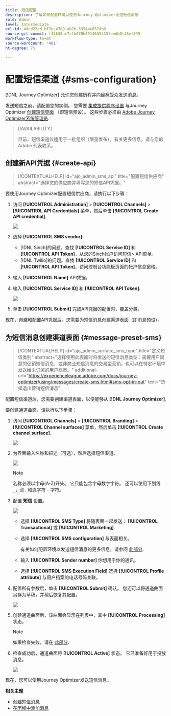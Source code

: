 ```yaml
---
title: 短信配置
description: 了解如何配置环境以使用Journey Optimizer发送短信消息
role: Admin
level: Intermediate
exl-id: 4dcd22ed-bf7e-4789-ab7b-33544c857db8
source-git-commit: f44638ac7cfb078b6914635433feedb0f48ef099
workflow-type: tm+mt
source-wordcount: '481'
ht-degree: 7%

---
```


# 配置短信渠道 {#sms-configuration}

[!DNL Journey Optimizer] 允许您创建历程并向目标受众发送消息。

发送短信之前，请配置您的实例。 您需要 [集成提供程序设置](#create-api) 与Journey Optimizer [创建短信界面](#message-preset-sms) （即短信预设）。 这些步骤必须由 [Adobe Journey Optimizer系统管理员](../start/path/administrator.md).

>[!AVAILABILITY]
>
>目前，短信渠道仅适用于一批组织（限量发布）。有关更多信息，请与您的 Adobe 代表联系。

## 创建新API凭据 {#create-api}

>[!CONTEXTUALHELP]
>id="ajo_admin_sms_api"
>title="配置短信供应商"
>abstract="选择您的供应商并填写您的短信API凭据。"

要使用Journey Optimizer配置短信供应商，请执行以下步骤：

1. 访问 **[!UICONTROL Administration]** > **[!UICONTROL Channels]** > **[!UICONTROL API Credentials]** 菜单，然后单击 **[!UICONTROL Create API credential]**.

   ![](assets/sms_4.png)

1. 选择 **[!UICONTROL SMS vendor]**:

   * [!DNL Sinch]的问题。查找 **[!UICONTROL Service ID]** 和 **[!UICONTROL API Token]**，从您的Sinch帐户访问短信> API菜单。
   * [!DNL Twilio]的问题。查找 **[!UICONTROL Service ID]** 和 **[!UICONTROL API Token]**，访问控制台功能板页面的帐户信息窗格。

1. 输入 **[!UICONTROL Name]** API凭据。

1. 输入 **[!UICONTROL Service ID]** 和 **[!UICONTROL API Token]**.

   ![](assets/sms_5.png)

1. 单击 **[!UICONTROL Submit]** 完成API凭据的配置时，覆盖分类。

现在，创建和配置API凭据后，您需要为短信消息创建渠道表面（即消息预设）。

## 为短信消息创建渠道表面 {#message-preset-sms}

>[!CONTEXTUALHELP]
>id="ajo_admin_surface_sms_type"
>title="定义短信类别"
>abstract="选择使用此表面时将发送的短信消息类型：需要用户同意的促销短信消息，或非商业短信消息的交易型营销，也可以在特定环境中发送给未订阅的用户档案。"
>additional-url="https://experienceleague.adobe.com/docs/journey-optimizer/using/messages/create-sms.html#sms-opt-in-out" text="选择退出营销短信消息"

配置短信渠道后，您需要创建渠道表面，以便能够从 **[!DNL Journey Optimizer]**.

要创建通道曲面，请执行以下步骤：

1. 访问 **[!UICONTROL Channels]** > **[!UICONTROL Branding]** > **[!UICONTROL Channel surfaces]** 菜单，然后单击 **[!UICONTROL Create channel surface]**.

   ![](assets/preset-create.png)

1. 为界面输入名称和描述（可选），然后选择短信渠道。

   ![](assets/sms_preset.png)

   >[!NOTE]
   >
   > 名称必须以字母(A-Z)开头。 它只能包含字母数字字符。 还可以使用下划线 `_`，点`.` 和连字符 `-` 字符。

1. 配置 **短信** 设置。

   ![](assets/preset-sms.png)

   * 选择 **[!UICONTROL SMS Type]** 将随表面一起发送： **[!UICONTROL Transactional]** 或 **[!UICONTROL Marketing]**.

   * 选择 **[!UICONTROL SMS configuration]** 与表面相关。

      有关如何配置环境以发送短信消息的更多信息，请参阅 [此部分](#create-api).

   * 输入 **[!UICONTROL Sender number]** 你&#x200B;想用于你的通讯。

   * 选择 **[!UICONTROL SMS Execution Field]** 选择 **[!UICONTROL Profile attribute]** 与用户档案的电话号码关联。

1. 配置所有参数后，单击 **[!UICONTROL Submit]** 确认。 您还可以将通道曲面另存为草稿，并稍后恢复其配置。

   ![](assets/sms_preset_2.png)

1. 创建通道曲面后，该曲面会显示在列表中，其中 **[!UICONTROL Processing]** 状态。

   >[!NOTE]
   >
   >如果检查失败，请在 [此部分](#monitor-channel-surfaces).

1. 检查成功后，通道曲面将 **[!UICONTROL Active]** 状态。 它已准备好用于投放消息。

   ![](assets/preset-active.png)

现在，您可以使用Journey Optimizer发送短信消息。

**相关主题**

* [创建短信消息](../messages/create-sms.md)
* [在历程中添加消息](../building-journeys/journeys-message.md)
